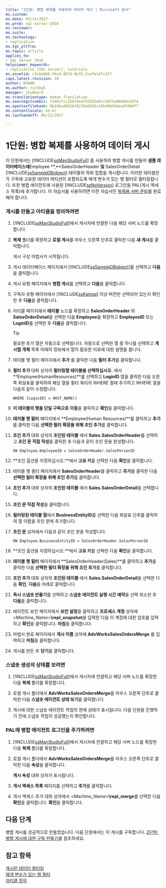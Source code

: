 ```yaml
---
title: "1단원: 병합 복제를 사용하여 데이터 게시 | Microsoft 문서"
ms.custom: 
ms.date: 03/14/2017
ms.prod: sql-server-2016
ms.reviewer: 
ms.suite: 
ms.technology:
- replication
ms.tgt_pltfrm: 
ms.topic: article
applies_to:
- SQL Server 2016
helpviewer_keywords:
- replication [SQL Server], tutorials
ms.assetid: c3c6e0b6-54cd-4b7d-8efb-2cefe14fcd7f
caps.latest.revision: 20
author: BYHAM
ms.author: rickbyh
manager: jhubbard
ms.translationtype: Human Translation
ms.sourcegitcommit: f3481fcc2bb74eaf93182e6cc58f5a06666e10f4
ms.openlocfilehash: 0b1bbad6626f6270ab555c18b49d436eadfd0dff
ms.contentlocale: ko-kr
ms.lasthandoff: 06/22/2017

---
```

# <a name="lesson-1-publishing-data-using-merge-replication"></a>1단원: 병합 복제를 사용하여 데이터 게시
이 단원에서는 [!INCLUDE[ssManStudioFull](../../includes/ssmanstudiofull-md.md)] 를 사용하여 병합 게시를 만들어 **샘플 데이터베이스에**Employee **,**SalesOrderHeader **및** SalesOrderDetail [!INCLUDE[ssSampleDBobject](../../includes/sssampledbobject-md.md)] 테이블의 하위 집합을 게시합니다. 이러한 테이블은 각 구독에 고유한 데이터 파티션이 포함되도록 매개 변수가 있는 행 필터로 필터링됩니다. 또한 병합 에이전트에 사용된 [!INCLUDE[ssNoVersion](../../includes/ssnoversion-md.md)] 로그인을 PAL(게시 액세스 목록)에 추가합니다. 이 자습서를 사용하려면 이전 자습서인 [복제용 서버 준비](../../relational-databases/replication/tutorial-preparing-the-server-for-replication.md)를 완료해야 합니다.  
  
### <a name="to-create-a-publication-and-define-articles"></a>게시를 만들고 아티클을 정의하려면  
  
1.  [!INCLUDE[ssManStudioFull](../../includes/ssmanstudiofull-md.md)]에서 게시자에 연결한 다음 해당 서버 노드를 확장합니다.  
  
2.  **복제** 폴더를 확장하고 **로컬 게시**를 마우스 오른쪽 단추로 클릭한 다음 **새 게시**를 클릭합니다.  
  
    게시 구성 마법사가 시작됩니다.  
  
3.  게시 데이터베이스 페이지에서 [!INCLUDE[ssSampleDBobject](../../includes/sssampledbobject-md.md)]를 선택하고 **다음**을 클릭합니다.  
  
4.  게시 유형 페이지에서 **병합 게시**를 선택하고 **다음**을 클릭합니다.  
  
5.  구독자 유형 페이지에서 [!INCLUDE[ssKatmai](../../includes/sskatmai-md.md)] 이상 버전만 선택되어 있는지 확인한 후 **다음**을 클릭합니다.  
  
6.  아티클 페이지에서 **테이블** 노드를 확장하고 **SalesOrderHeader** 와 **SalesOrderDetail**을 선택한 다음 **Employee**를 확장하고 **EmployeeID** 또는 **LoginID**를 선택한 후 **다음**을 클릭합니다.  
  
    > [!TIP]  
    > 필요한 추가 열은 자동으로 선택됩니다. 자동으로 선택된 열 중 하나를 선택하고 **게시할 개체** 목록 아래의 정보에서 열이 필요한 이유에 대한 설명을 봅니다.  
  
7.  테이블 행 필터 페이지에서 **추가** 를 클릭한 다음 **필터 추가**를 클릭합니다.  
  
8.  **필터 추가** 대화 상자의 **필터링할 테이블을 선택하십시오.** 에서 **Employee(HumanResources)**를 선택하고 **LoginID** 열을 클릭한 다음 오른쪽 화살표를 클릭하여 해당 열을 필터 쿼리의 WHERE 절에 추가하고 WHERE 절을 다음과 같이 수정합니다.  
  
    ```  
    WHERE [LoginID] = HOST_NAME()  
    ```  
  
9. **이 테이블의 행을 단일 구독으로 이동**을 클릭하고 **확인**을 클릭합니다.  
  
10. **테이블 행 필터** 페이지에서 **Employee(Human Resources)**를 클릭하고 **추가** 를 클릭한 다음 **선택한 필터 확장을 위해 조인 추가**를 클릭합니다.  
  
11. **조인 추가** 대화 상자의 **조인된 테이블** 에서 **Sales.SalesOrderHeader**를 선택하고 **조인 문 직접 작성**을 클릭한 후 다음과 같이 조인 문을 완성합니다.  
  
    ```  
    ON Employee.EmployeeID = SalesOrderHeader.SalesPersonID  
    ```  
  
12. **조인 옵션을 지정하십시오.**에서 **고유 키**를 선택한 다음 **확인**을 클릭합니다.  
  
13. 테이블 행 필터 페이지에서 **SalesOrderHeader**를 클릭하고 **추가**를 클릭한 다음 **선택한 필터 확장을 위해 조인 추가**를 클릭합니다.  
  
14. **조인 추가** 대화 상자의 **조인된 테이블** 에서 **Sales.SalesOrderDetail**을 선택합니다.  
  
15. **조인 문 직접 작성**을 클릭합니다.  
  
16. **필터링된 테이블 열**에서 **BusinessEntityID**를 선택한 다음 화살표 단추를 클릭하여 열 이름을 조인 문에 추가합니다.  
  
17. **조인 문** 상자에서 다음과 같이 조인 문을 작성합니다.  
  
    ```  
    ON Employee.BusinessEntityID = SalesOrderHeader.SalesPersonID  
    ```  
  
18. **조인 옵션을 지정하십시오.**에서 **고유 키**를 선택한 다음 **확인**을 클릭합니다.  
  
19. **테이블 행 필터** 페이지에서 **SalesOrderHeader(Sales)**를 클릭하고 **추가**를 클릭한 다음 **선택한 필터 확장을 위해 조인 추가**를 클릭합니다.  
  
20. **조인 추가** 대화 상자의 **조인된 테이블** 에서 **Sales.SalesOrderDetail**을 선택한 다음 **확인**, **다음**을 차례로 클릭합니다.  
  
21. **즉시 스냅숏 만들기**를 선택하고 **스냅숏 에이전트 실행 시간 예약**을 선택 취소한 후 **다음**을 클릭합니다.  
  
22. 에이전트 보안 페이지에서 **보안 설정**을 클릭하고 **프로세스 계정** 상자에 \<*Machine_Name>***\repl_snapshot**을 입력한 다음 이 계정에 대한 암호를 입력하고 **확인**을 클릭합니다. **마침**을 클릭합니다.  
  
23. 마법사 완료 페이지에서 **게시 이름** 상자에 **AdvWorksSalesOrdersMerge** 를 입력하고 **마침**을 클릭합니다.  
  
24. 게시를 만든 후 **닫기**를 클릭합니다.  
  
### <a name="to-view-the-status-of-snapshot-generation"></a>스냅숏 생성의 상태를 보려면  
  
1.  [!INCLUDE[ssManStudioFull](../../includes/ssmanstudiofull-md.md)]에서 게시자에 연결하고 해당 서버 노드를 확장한 다음 **복제** 폴더를 확장합니다.  
  
2.  로컬 게시 폴더에서 **AdvWorksSalesOrdersMerge**를 마우스 오른쪽 단추로 클릭한 다음 **스냅숏 에이전트 상태 보기**를 클릭합니다.  
  
3.  게시에 대한 스냅숏 에이전트 작업의 현재 상태가 표시됩니다. 다음 단원을 진행하기 전에 스냅숏 작업이 성공했는지 확인합니다.  
  
### <a name="to-add-the-merge-agent-login-to-the-pal"></a>PAL에 병합 에이전트 로그인을 추가하려면  
  
1.  [!INCLUDE[ssManStudioFull](../../includes/ssmanstudiofull-md.md)]에서 게시자에 연결하고 해당 서버 노드를 확장한 다음 **복제** 폴더를 확장합니다.  
  
2.  로컬 게시 폴더에서 **AdvWorksSalesOrdersMerge**를 마우스 오른쪽 단추로 클릭한 다음 **속성**을 클릭합니다.  
  
    **게시 속성** 대화 상자가 표시됩니다.  
  
3.  **게시 액세스 목록** 페이지를 선택하고 **추가**를 클릭합니다.  
  
4.  게시 액세스 추가 대화 상자에서 *<Machine_Name>***\repl_merge**를 선택한 다음 **확인**을 클릭합니다. **확인**을 클릭합니다.  
  
## <a name="next-steps"></a>다음 단계  
병합 게시를 성공적으로 만들었습니다. 다음 단원에서는 이 게시를 구독합니다. [2단원: 병합 게시에 대한 구독 만들기](../../relational-databases/replication/lesson-2-creating-a-subscription-to-the-merge-publication.md)를 참조하세요.  
  
## <a name="see-also"></a>참고 항목  
[게시된 데이터 필터링](../../relational-databases/replication/publish/filter-published-data.md)  
[매개 변수가 있는 행 필터](../../relational-databases/replication/merge/parameterized-filters-parameterized-row-filters.md)  
[아티클 정의](../../relational-databases/replication/publish/define-an-article.md)  
  
  
  

